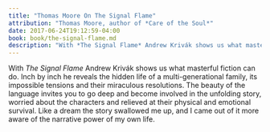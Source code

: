 ```yaml
---
title: "Thomas Moore On The Signal Flame"
attribution: "Thomas Moore, author of *Care of the Soul*"
date: 2017-06-24T19:12:59-04:00
book: book/the-signal-flame.md
description: "With *The Signal Flame* Andrew Krivák shows us what masterful fiction can do."
---
```

With *The Signal Flame* Andrew Krivák shows us what masterful fiction can do. Inch by inch he reveals the hidden life of a multi-generational family, its impossible tensions and their miraculous resolutions. The beauty of the language invites you to go deep and become involved in the unfolding story, worried about the characters and relieved at their physical and emotional survival. Like a dream the story swallowed me up, and I came out of it more aware of the narrative power of my own life.

